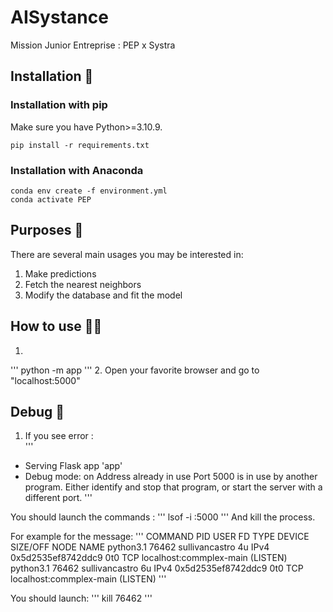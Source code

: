 # AISystance
Mission Junior Entreprise : PEP x Systra

## Installation :construction_worker:

### Installation with pip

Make sure you have Python>=3.10.9.

```
pip install -r requirements.txt
```

### Installation with Anaconda

```
conda env create -f environment.yml
conda activate PEP
```

## Purposes :rocket:

There are several main usages you may be interested in:

1. Make predictions
2. Fetch the nearest neighbors 
3. Modify the database and fit the model

## How to use :man_technologist:

1.
'''
python -m app
'''
2. Open your favorite browser and go to "localhost:5000"

## Debug :bug:

1. If you see error :  
'''
* Serving Flask app 'app'
* Debug mode: on
Address already in use
Port 5000 is in use by another program. Either identify and stop that program, or start the server with a different port.
'''

You should launch the commands : 
'''
lsof -i :5000
'''
And kill the process.

For example for the message:
'''
COMMAND     PID           USER   FD   TYPE             DEVICE SIZE/OFF NODE NAME
python3.1 76462 sullivancastro    4u  IPv4 0x5d2535ef8742ddc9      0t0  TCP localhost:commplex-main (LISTEN)
python3.1 76462 sullivancastro    6u  IPv4 0x5d2535ef8742ddc9      0t0  TCP localhost:commplex-main (LISTEN)
'''

You should launch:
'''
kill 76462
'''